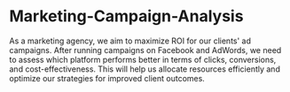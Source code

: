 # Marketing-Campaign-Analysis
As a marketing agency, we aim to maximize ROI for our clients' ad campaigns. After running campaigns on Facebook and AdWords, we need to assess which platform performs better in terms of clicks, conversions, and cost-effectiveness. This will help us allocate resources efficiently and optimize our strategies for improved client outcomes.
